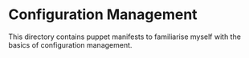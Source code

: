 # Configuration Management
This directory contains puppet manifests to familiarise myself with the basics of configuration management.
